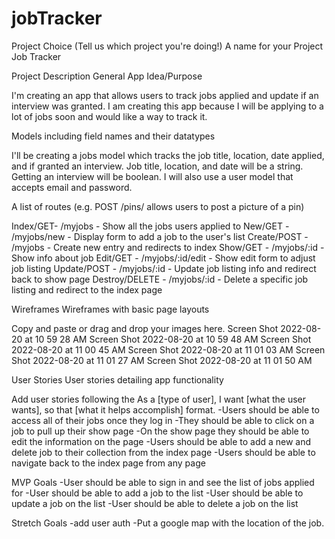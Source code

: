 # jobTracker
Project Choice (Tell us which project you're doing!)
A name for your Project
Job Tracker

Project Description
General App Idea/Purpose

I'm creating an app that allows users to track jobs applied and update if an interview was granted. I am creating this app because I will be applying to a lot of jobs soon and would like a way to track it.

Models including field names and their datatypes

I'll be creating a jobs model which tracks the job title, location, date applied, and if granted an interview. Job title, location, and date will be a string. Getting an interview will be boolean. I will also use a user model that accepts email and password.

A list of routes (e.g. POST /pins/ allows users to post a picture of a pin)

Index/GET- /myjobs - Show all the jobs users applied to
New/GET - /myjobs/new - Display form to add a job to the user's list
Create/POST - /myjobs - Create new entry and redirects to index
Show/GET - /myjobs/:id - Show info about job
Edit/GET - /myjobs/:id/edit - Show edit form to adjust job listing
Update/POST - /myjobs/:id - Update job listing info and redirect back to show page
Destroy/DELETE - /myjobs/:id - Delete a specific job listing and redirect to the index page

Wireframes
Wireframes with basic page layouts

Copy and paste or drag and drop your images here.
Screen Shot 2022-08-20 at 10 59 28 AM
Screen Shot 2022-08-20 at 10 59 48 AM
Screen Shot 2022-08-20 at 11 00 45 AM
Screen Shot 2022-08-20 at 11 01 03 AM
Screen Shot 2022-08-20 at 11 01 27 AM
Screen Shot 2022-08-20 at 11 01 50 AM

User Stories
User stories detailing app functionality

Add user stories following the As a [type of user], I want [what the user wants], so that [what it helps accomplish] format.
-Users should be able to access all of their jobs once they log in
-They should be able to click on a job to pull up their show page
-On the show page they should be able to edit the information on the page
-Users should be able to add a new and delete job to their collection from the index page
-Users should be able to navigate back to the index page from any page

MVP Goals
-User should be able to sign in and see the list of jobs applied for
-User should be able to add a job to the list
-User should be able to update a job on the list
-User should be able to delete a job on the list

Stretch Goals
-add user auth
-Put a google map with the location of the job.
